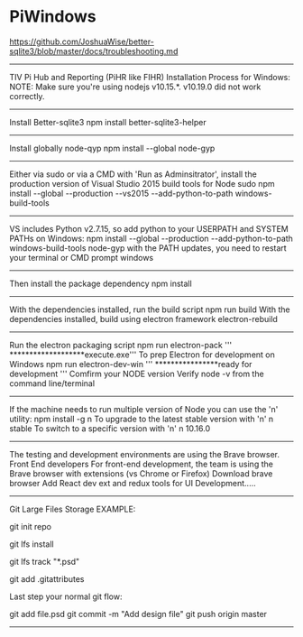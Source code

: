 # PiWindows
https://github.com/JoshuaWise/better-sqlite3/blob/master/docs/troubleshooting.md

*****************************************************************************************************************************
TIV Pi Hub and Reporting (PiHR like FIHR) Installation Process for Windows: 
NOTE: Make sure you're using nodejs v10.15.*.  v10.19.0 did not work correctly.
*****************************************************************************************************************************
Install Better-sqlite3
    npm install better-sqlite3-helper
*****************************************************************************************************************************
Install globally node-qyp 
    npm install --global node-gyp
*****************************************************************************************************************************
Either via sudo or via a CMD with 'Run as Adminsitrator', install the production version of Visual Studio 2015 build tools for Node 
    sudo npm install --global --production --vs2015 --add-python-to-path windows-build-tools
*****************************************************************************************************************************
VS includes Python v2.7.15, so add python to your USERPATH and SYSTEM PATHs on Windows:
    npm install --global --production --add-python-to-path windows-build-tools node-gyp
with the PATH updates, you need to restart your terminal or CMD prompt windows
*****************************************************************************************************************************
Then install the package dependency
    npm install
*****************************************************************************************************************************
With the dependencies installed, run the build script 
    npm run build
With the dependencies installed, build using electron framework electron-rebuild
*****************************************************************************************************************************
Run the electron packaging script 
   npm run electron-pack ''' *******************execute.exe'''
To prep Electron for development on Windows
   npm run electron-dev-win ''' ****************ready for development ''' Comfirm your NODE version Verify node -v from the command line/terminal
*****************************************************************************************************************************
If the machine needs to run multiple version of Node you can use the 'n' utility:
   npm install -g n
To upgrade to the latest stable version with 'n'
   n stable
To switch to a specific version with 'n'
   n 10.16.0
*****************************************************************************************************************************
The testing and development environments are using the Brave browser.
Front End developers For front-end development, the team is using the Brave browser with extensions (vs Chrome or Firefox)
Download brave browser Add React dev ext and redux tools for UI Development.....

*****************************************************************************************************************************
Git Large Files Storage
EXAMPLE:

git init repo

git lfs install

git lfs track "*.psd"

git add .gitattributes


Last step your normal git flow:

git add file.psd
git commit -m "Add design file"
git push origin master


******************************************************************************************************************************

